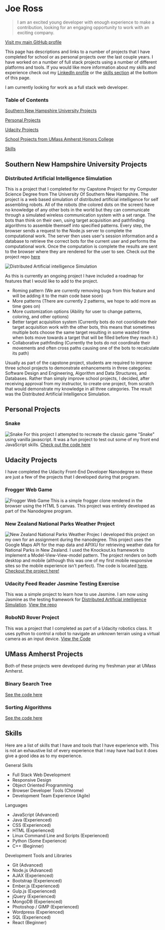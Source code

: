<link rel="stylesheet" type="text/css" media="all" href="css/styles.css" />


# Joe Ross

>I am an excited young developer with enough experience to make a contribution, looking for an engaging opportunity to work with an exciting company.  

[Visit my main GitHub profile](https://github.com/joeross999)

This page has descriptions and links to a number of projects that I have completed for school or as personal projects over the last couple years.  I have worked on a number of full stack projects using a number of different platforms and tools. If you would like more information about my skills and experience check out my [LinkedIn profile](https://www.linkedin.com/in/joeross999/) or the [skills section](#skills) at the bottom of this page.  

I am currently looking for work as a full stack web developer.

### Table of Contents

[Southern New Hampshire University Projects](#southern-new-hampshire-university-projects)

[Personal Projects](#personal-projects)

[Udacity Projects](#udacity-projects)

[School Projects from UMass Amherst Honors College](#umass-amherst-projects)

[Skills](#skills)

## Southern New Hampshire University Projects

### Distributed Artificial Intelligence Simulation
This is a project that I completed for my Capstone Project for my Computer Science Degree from The University Of Southern New Hampshire.  The project is a web based simulation of distributed artificial intelligence for self assembling robots.  All of the robots (the colored dots on the screen) have no knowledge of any other bots in the world but they can communicate through a simulated wireless communication system with a set range.  The bots than think on their own, using target acquisition and pathfinding algorithms to assemble themself into specified patterns. Every step, the browser sends a request to the Node.js server to complete the computational work.  The server then uses user's session information and a database to retrieve the correct bots for the current user and performs the computational work.  Once the computation is complete the results are sent to the browser where they are rendered for the user to see.  Check out the project repo [here](https://github.com/joeross999/Distributed-Intelligence-Experiment)

![Distributed Artificial intelligence Simulation][die-simulation]

As this is currently an ongoing project I have included a roadmap for features that I would like to add to the project.

- Roming pattern (We are currently removing bugs from this feature and will be adding it to the main code base soon)
- More patterns (There are currently 2 patterns, we hope to add more as time goes on)
- More customization options (Ability for user to change patterns, coloring, and other options)
- Better target acquisition system (Currently bots do not cooridinate their target acquisition work with the other bots, this means that sometimes multiple bots choose the same target resulting in some wasted time when bots move towards a target that will be filled before they reach it.)
- Collaborative pathfinding (Currently the bots do not coordinate their movements and often cross paths causing one of the bots to recalculate its path)

Usually as part of the capstone project, students are required to improve three school projects to demonstrate enhancements in three categories: Software Design and Engineering, Algorithm and Data Structures, and Databases.  Rather than simply improve school projects, I decided, after receiving approval from my instructor, to create one project, from scratch that would demonstrate my knowledge in all three categories.  The result was the Distributed Artificial Intelligence Simulation.


## Personal Projects

### Snake 
![Snake][Snake]
For this project I attempted to recreate the classic game "Snake" using vanilla javascript.  It was a fun project to test out some of my front end JavaScript skills.  [Check out the code here](https://github.com/joeross999/Snake)

## Udacity Projects
I have completed the Udacity Front-End Developer Nanodegree so these are just a few of the projects that I developed during that program.

### Frogger Web Game
![Frogger Web Game][frogger-sim]
This is a simple frogger clone rendered in the browser using the HTML 5 canvas.  This project was entirely developed as part of the Nanodegree program.

### New Zealand National Parks Weather Project
![New Zealand National Parks Weather Projec][New-Zealand-Weather-Project]
I developed this project on my own for an assignment during the nanodegree.  This project uses the Google Maps API for the map data and APIXU for retrieving weather data for National Parks in New Zealand.  I used the Knockout.ks framework to implement a Model-View-View-model pattern.  The project renders on both desktop and mobile (although this was one of my first mobile responsive sites so the mobile experience isn't perfect). The code is located [here](https://github.com/joeross999/New-Zealand-National-Parks-Weather-Project). [Checkout the project here!](https://spiker.neocities.org/NewZealandWeatherProject/index.html)


### Udacity Feed Reader Jasmine Testing Exercise
This was a simple project to learn how to use Jasmine.  I am now using Jasmine as the testing framework for [Distributed Artificial intelligence Simulation](#distributed-artificial-intelligence-simulation).  [View the repo](https://github.com/joeross999/frontend-nanodegree-feedreader)

### RoboND Rover Project
This was a project that I completed as part of a Udacity robotics class.  It uses python to control a robot to navigate an unknown terrain using a virtual camera as an input device.  [View the Code](https://github.com/joeross999/RoboND-Rover-Project)

## UMass Amherst Projects
Both of these projects were developed during my freshman year at UMass Amherst.

### Binary Search Tree
[See the code here](https://github.com/joeross999/Binary-Search-Tree)

### Sorting Algorithms
[See the code here](https://github.com/joeross999/Sorting-Algorithms)

## Skills
Here are a list of skills that I have and tools that I have experience with.  This is not an exhaustive list of every experience that I may have had but it does give a good idea as to my experience.

General Skills
- Full Stack Web Development
- Responsive Design
- Object Oriented Programming
- Browser Developer Tools (Chrome)
- Development Team Experience (Agile)

Languages
- JavaScript (Advanced)
- Java (Experienced)
- CSS (Experienced)
- HTML (Experienced)
- Linux Command Line and Scripts (Experienced)
- Python (Some Experience)
- C++ (Beginner)

Development Tools and Libraries
- Git (Advanced)
- Node.js (Advanced)
- AJAX (Experienced)
- Bootstrap (Experienced)
- Ember.js (Experienced)
- Gulp.js (Experienced)
- jQuery (Experienced)
- MongoDB (Experienced)
- Photoshop / GIMP (Experienced)
- Wordpress (Experienced)
- SQL (Experienced)
- React (Beginner)

[die-simulation]: https://raw.githubusercontent.com/joeross999/joeross999.github.io/master/images/DIE-Simulation.PNG
[frogger-sim]:https://raw.githubusercontent.com/joeross999/joeross999.github.io/master/images/frogger.png
[New-Zealand-Weather-Project]:https://raw.githubusercontent.com/joeross999/joeross999.github.io/master/images/New-Zealand-Weather-Project.png
[Snake]:https://raw.githubusercontent.com/joeross999/joeross999.github.io/master/images/Snake.png